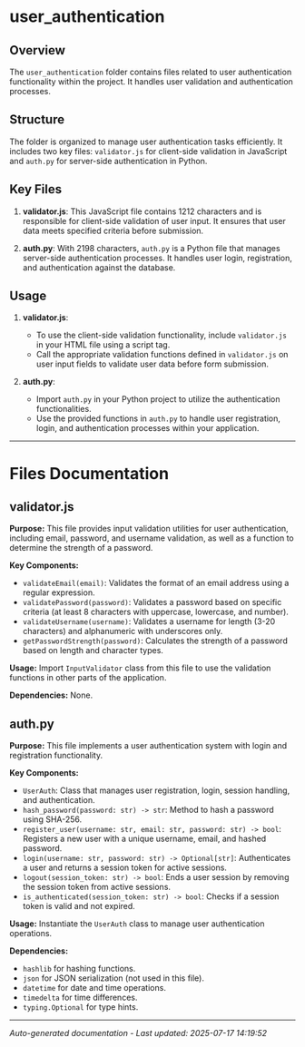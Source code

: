 # user_authentication

## Overview
The `user_authentication` folder contains files related to user authentication functionality within the project. It handles user validation and authentication processes.

## Structure
The folder is organized to manage user authentication tasks efficiently. It includes two key files: `validator.js` for client-side validation in JavaScript and `auth.py` for server-side authentication in Python.

## Key Files
1. **validator.js**: This JavaScript file contains 1212 characters and is responsible for client-side validation of user input. It ensures that user data meets specified criteria before submission.
   
2. **auth.py**: With 2198 characters, `auth.py` is a Python file that manages server-side authentication processes. It handles user login, registration, and authentication against the database.

## Usage
1. **validator.js**:
   - To use the client-side validation functionality, include `validator.js` in your HTML file using a script tag.
   - Call the appropriate validation functions defined in `validator.js` on user input fields to validate user data before form submission.

2. **auth.py**:
   - Import `auth.py` in your Python project to utilize the authentication functionalities.
   - Use the provided functions in `auth.py` to handle user registration, login, and authentication processes within your application.

---

# Files Documentation

## validator.js

**Purpose:** This file provides input validation utilities for user authentication, including email, password, and username validation, as well as a function to determine the strength of a password.

**Key Components:**
- `validateEmail(email)`: Validates the format of an email address using a regular expression.
- `validatePassword(password)`: Validates a password based on specific criteria (at least 8 characters with uppercase, lowercase, and number).
- `validateUsername(username)`: Validates a username for length (3-20 characters) and alphanumeric with underscores only.
- `getPasswordStrength(password)`: Calculates the strength of a password based on length and character types.

**Usage:** Import `InputValidator` class from this file to use the validation functions in other parts of the application.

**Dependencies:** None.

## auth.py

**Purpose:** This file implements a user authentication system with login and registration functionality.

**Key Components:**
- `UserAuth`: Class that manages user registration, login, session handling, and authentication.
- `hash_password(password: str) -> str`: Method to hash a password using SHA-256.
- `register_user(username: str, email: str, password: str) -> bool`: Registers a new user with a unique username, email, and hashed password.
- `login(username: str, password: str) -> Optional[str]`: Authenticates a user and returns a session token for active sessions.
- `logout(session_token: str) -> bool`: Ends a user session by removing the session token from active sessions.
- `is_authenticated(session_token: str) -> bool`: Checks if a session token is valid and not expired.

**Usage:** Instantiate the `UserAuth` class to manage user authentication operations.

**Dependencies:** 
- `hashlib` for hashing functions.
- `json` for JSON serialization (not used in this file).
- `datetime` for date and time operations.
- `timedelta` for time differences.
- `typing.Optional` for type hints.

---
*Auto-generated documentation - Last updated: 2025-07-17 14:19:52*
